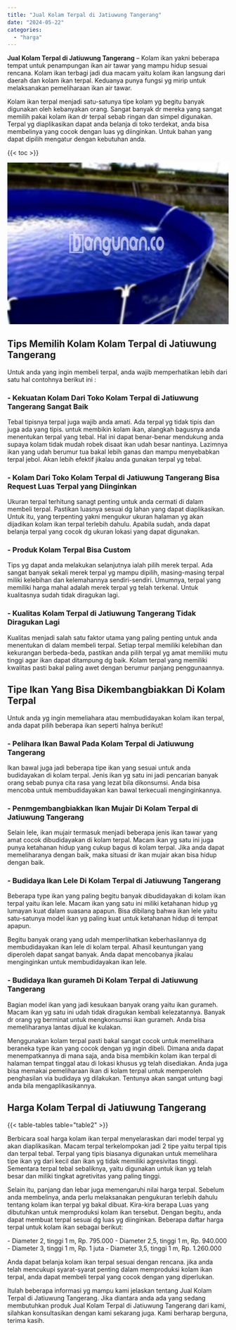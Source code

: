 ```yaml
---
title: "Jual Kolam Terpal di Jatiuwung Tangerang"
date: "2024-05-22"
categories: 
  - "harga"
---
```


**Jual Kolam Terpal di Jatiuwung Tangerang** – Kolam ikan yakni beberapa tempat untuk penampungan ikan air tawar yang mampu hidup sesuai rencana. Kolam ikan terbagi jadi dua macam yaitu kolam ikan langsung dari daerah dan kolam ikan terpal. Keduanya punya fungsi yg mirip untuk melaksanakan pemeliharaan ikan air tawar.

Kolam ikan terpal menjadi satu-satunya tipe kolam yg begitu banyak digunakan oleh kebanyakan orang. Sangat banyak dr mereka yang sangat memilih pakai kolam ikan dr terpal sebab ringan dan simpel digunakan. Terpal yg diaplikasikan dapat anda belanja di toko terdekat, anda bisa membelinya yang cocok dengan luas yg diinginkan. Untuk bahan yang dapat dipilih mengatur dengan kebutuhan anda.

{{< toc >}}

![Jual Kolam Terpal di Jatiuwung Tangerang](/images/jual-kolam-terpal-57.png)

## Tips Memilih Kolam Kolam Terpal di Jatiuwung Tangerang

Untuk anda yang ingin membeli terpal, anda wajib memperhatikan lebih dari satu hal contohnya berikut ini :

### \- Kekuatan Kolam Dari Toko Kolam Terpal di Jatiuwung Tangerang Sangat Baik

Tebal tipisnya terpal juga wajib anda amati. Ada terpal yg tidak tipis dan juga ada yang tipis. untuk membikin kolam ikan, alangkah bagusnya anda menentukan terpal yang tebal. Hal ini dapat benar-benar mendukung anda supaya kolam tidak mudah robek disaat ikan udah besar nantinya. Lazimnya ikan yang udah berumur tua bakal lebih ganas dan mampu menyebabkan terpal jebol. Akan lebih efektif jikalau anda gunakan terpal yg tebal.

### \- Kolam Dari Toko Kolam Terpal di Jatiuwung Tangerang Bisa Request Luas Terpal yang Diinginkan

Ukuran terpal terhitung sanagt penting untuk anda cermati di dalam membeli terpal. Pastikan luasnya sesuai dg lahan yang dapat diaplikasikan. Untuk itu, yang terpenting yakni mengukur ukuran halaman yg akan dijadikan kolam ikan terpal terlebih dahulu. Apabila sudah, anda dapat belanja terpal yang cocok dg ukuran lokasi yang dapat digunakan.

### \- Produk Kolam Terpal Bisa Custom

Tips yg dapat anda melakukan selanjutnya ialah pilih merek terpal. Ada sangat banyak sekali merek terpal yg mampu dipilih, masing-masing terpal miliki kelebihan dan kelemahannya sendiri-sendiri. Umumnya, terpal yang memiliki harga mahal adalah merek terpal yg telah terkenal. Untuk kualitasnya sudah tidak diragukan lagi.

### \- Kualitas Kolam Terpal di Jatiuwung Tangerang Tidak Diragukan Lagi

Kualitas menjadi salah satu faktor utama yang paling penting untuk anda menentukan di dalam membeli terpal. Setiap terpal memiliki kelebihan dan kekurangan berbeda-beda, pastikan anda pilih terpal yg amat memiliki mutu tinggi agar ikan dapat ditampung dg baik. Kolam terpal yang memiliki kwalitas pasti bakal paling awet dengan berumur panjang penggunaannya.

## Tipe Ikan Yang Bisa Dikembangbiakkan Di Kolam Terpal

Untuk anda yg ingin memeliahara atau membudidayakan kolam ikan terpal, anda dapat pilih beberapa ikan seperti halnya berikut!

### \- Pelihara Ikan Bawal Pada Kolam Terpal di Jatiuwung Tangerang

Ikan bawal juga jadi beberapa tipe ikan yang sesuai untuk anda budidayakan di kolam terpal. Jenis ikan yg satu ini jadi pencarian banyak orang sebab punya cita rasa yang lezat bila dikonsumsi. Anda bisa mencoba untuk membudidayakan kan bawal terkecuali menginginkannya.

### \- Penmgembangbiakkan Ikan Mujair Di Kolam Terpal di Jatiuwung Tangerang

Selain lele, ikan mujair termasuk menjadi beberapa jenis ikan tawar yang amat cocok dibudidayakan di kolam terpal. Macam ikan yg satu ini juga punya ketahanan hidup yang cukup bagus di kolam terpal. Jika anda dapat memeliharanya dengan baik, maka situasi dr ikan mujair akan bisa hidup dengan baik.

### \- Budidaya Ikan Lele Di Kolam Terpal di Jatiuwung Tangerang

Beberapa type ikan yang paling begitu banyak dibudidayakan di kolam ikan terpal yaitu ikan lele. Macam ikan yang satu ini miliki ketahanan hidup yg lumayan kuat dalam suasana apapun. Bisa dibilang bahwa ikan lele yaitu satu-satunya model ikan yg paling kuat untuk ketahanan hidup di tempat apapun.

Begitu banyak orang yang udah memperlihatkan keberhasilannya dg membudidayakan ikan lele di kolam terpal. Alhasil keuntungan yang diperoleh dapat sangat banyak. Anda dapat mencobanya jikalau menginginkan untuk membudidayakan ikan lele.

### \- Budidaya Ikan gurameh Di Kolam Terpal di Jatiuwung Tangerang

Bagian model ikan yang jadi kesukaan banyak orang yaitu ikan gurameh. Macam ikan yg satu ini udah tidak diragukan kembali kelezatannya. Banyak dr orang yg berminat untuk mengkonsumsi ikan gurameh. Anda bisa memeliharanya lantas dijual ke kulakan.

Menggunakan kolam terpal pasti bakal sangat cocok untuk memelihara beraneka type ikan yang cocok dengan yg ingin dibeli. Dimana anda dapat menempatkannya di mana saja, anda bisa membikin kolam ikan terpal di halaman tempat tinggal atau di lokasi khusus yg telah disediakan. Anda juga bisa memakai pemeliharaan ikan di kolam terpal untuk memperoleh penghasilan via budidaya yg dilakukan. Tentunya akan sangat untung bagi anda bila mengaplikasikannya.

## Harga Kolam Terpal di Jatiuwung Tangerang

{{< table-tables table="table2" >}}

Berbicara soal harga kolam ikan terpal menyelaraskan dari model terpal yg akan diaplikasikan. Macam terpal terkelompokan jadi 2 tipe yaitu terpal tipis dan terpal tebal. Terpal yang tipis biasanya digunakan untuk memelihara tipe ikan yg dari kecil dan ikan yg tidak memiliki agresivitas tinggi. Sementara terpal tebal sebaliknya, yaitu digunakan untuk ikan yg telah besar dan miliki tingkat agretivitas yang paling tinggi.

Selain itu, panjang dan lebar juga memengaruhi nilai harga terpal. Sebelum anda membelinya, anda perlu melaksanakan pengukuran terlebih dahulu tentang kolam ikan terpal yg bakal dibuat. Kira-kira berapa Luas yang dibutuhkan untuk memproduksi kolam ikan tersebut. Dengan begitu, anda dapat membuat terpal sesuai dg luas yg diinginkan. Beberapa daftar harga terpal untuk kolam ikan sebagai berikut:

\- Diameter 2, tinggi 1 m, Rp. 795.000 - Diameter 2,5, tinggi 1 m, Rp. 940.000 - Diameter 3, tinggi 1 m, Rp. 1 juta - Diameter 3,5, tinggi 1 m, Rp. 1.260.000

Anda dapat belanja kolam ikan terpal sesuai dengan rencana. jika anda telah mencukupi syarat-syarat penting dalam memproduksi kolam ikan terpal, anda dapat membeli terpal yang cocok dengan yang diperlukan.

Itulah beberapa informasi yg mampu kami jelaskan tentang Jual Kolam Terpal di Jatiuwung Tangerang. Jika diantara anda ada yang sedang membutuhkan produk Jual Kolam Terpal di Jatiuwung Tangerang dari kami, silahkan konsultasikan dengan kami sekarang juga. Kami berharap berguna, terima kasih.
